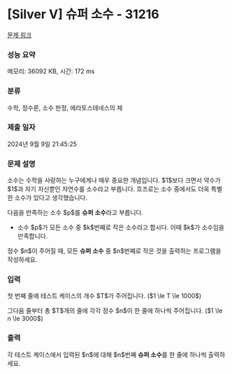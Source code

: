 # [Silver V] 슈퍼 소수 - 31216 

[문제 링크](https://www.acmicpc.net/problem/31216) 

### 성능 요약

메모리: 36092 KB, 시간: 172 ms

### 분류

수학, 정수론, 소수 판정, 에라토스테네스의 체

### 제출 일자

2024년 9월 9일 21:45:25

### 문제 설명

<p>소수는 수학을 사랑하는 누구에게나 매우 중요한 개념입니다. $1$보다 크면서 약수가 $1$과 자기 자신뿐인 자연수를 소수라고 부릅니다. 흐즈로는 소수 중에서도 더욱 특별한 소수가 있다고 생각했습니다.</p>

<p>다음을 만족하는 소수 $p$를 <strong>슈퍼 소수</strong>라고 부릅니다.</p>

<ul>
	<li>소수 $p$가 모든 소수 중 $k$번째로 작은 소수라고 합시다. 이때 $k$가 소수임을 만족합니다.</li>
</ul>

<p>정수 $n$이 주어질 때, 모든 <strong>슈퍼 소수</strong> 중 $n$번째로 작은 것을 출력하는 프로그램을 작성하세요.</p>

### 입력 

 <p>첫 번째 줄에 테스트 케이스의 개수 $T$가 주어집니다. ($1 \le T \le 1000$)</p>

<p>그다음 줄부터 총 $T$개의 줄에 각각 정수 $n$이 한 줄에 하나씩 주어집니다. ($1 \le n \le 3000$)</p>

### 출력 

 <p>각 테스트 케이스에서 입력된 $n$에 대해 $n$번째 <strong>슈퍼 소수</strong>를 한 줄에 하나씩 출력하세요.</p>

